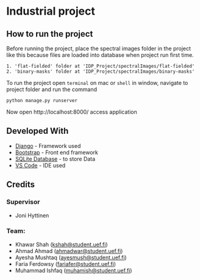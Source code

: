 # Industrial project

## How to run the project
Before running the project, place the spectral images folder in the project like this because files are loaded into database when project run first time.

    1. 'flat-fielded' folder at 'IDP_Project/spectralImages/flat-fielded'
    2. 'binary-masks' folder at 'IDP_Project/spectralImages/binary-masks'

To run the project open `terminal` on mac or `shell` in window, navigate to project folder and run the command

```
python manage.py runserver
```

Now open http://localhost:8000/ access application

## Developed With

* [Django](https://www.djangoproject.com/) - Framework used 
* [Bootstrap](https://getbootstrap.com/) - Front end framework
* [SQLite Database](https://www.sqlite.org/index.html) - to store Data
* [VS Code](https://code.visualstudio.com/) - IDE used 

## Credits
### Supervisor
* Joni Hyttinen

### Team:   
* Khawar Shah (kshah@student.uef.fi)
* Ahmad Ahmad (ahmadwar@student.uef.fi)
* Ayesha Mushtaq (ayesmush@student.uef.fi)
* Faria Ferdowsy (fariafer@student.uef.fi)
* Muhammad Ishfaq (muhamish@student.uef.fi)
